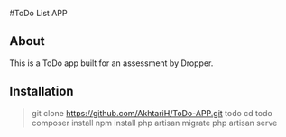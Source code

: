 #ToDo List APP

## About

This is a ToDo app built for an assessment by Dropper.

## Installation

> git clone https://github.com/AkhtariH/ToDo-APP.git todo
> cd todo
> composer install
> npm install
> php artisan migrate
> php artisan serve
